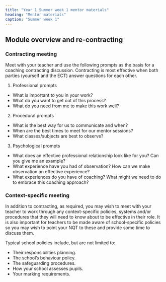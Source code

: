 ```yaml
---
title: "Year 1 Summer week 1 mentor materials"
heading: "Mentor materials"
caption: "Summer week 1"
---
```


## Module overview and re-contracting

### Contracting meeting

Meet with your teacher and use the following prompts as the basis for a coaching contracting discussion. Contracting is most effective when both parties (yourself and the ECT) answer questions for each other.

1. Professional prompts

- What is important to you in your work?
- What do you want to get out of this process?
- What do you need from me to make this work well?

2. Procedural prompts

- What is the best way for us to communicate and when?
- When are the best times to meet for our mentor sessions?
- What classes/subjects are best to observe?

3. Psychological prompts

- What does an effective professional relationship look like for you? Can you give me an example?
- What experience have you had of observation? How can we make observation an effective experience?
- What experiences do you have of coaching? What might we need to do to embrace this coaching approach?

### Context-specific meeting

In addition to contracting, as required, you may wish to meet with your teacher to work through any context-specific policies, systems and/or procedures that they will need to know about to be effective in their role. It is also important for teachers to be made aware of school-specific policies so you may wish to point your NQT to these and provide some time to discuss them.

Typical school policies include, but are not limited to:

- Their responsibilities planning.
- The school’s behaviour policy.
- The safeguarding procedures.
- How your school assesses pupils.
- Your marking requirements.
